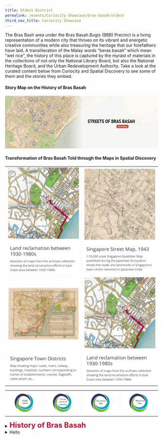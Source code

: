 ```yaml
---
title: Oldest District
permalink: /events/Curiocity-Showcase/bras-basah/oldest
third_nav_title: Curiocity Showcase
---
```

The Bras Bash area under the Bras Basah.Bugis (BBB) Precinct is a living representation of a modern city that thrives on its vibrant and energetic creative communities while also treasuring the heritage that our forefathers have laid. A transliteration of the Malay words “beras basah” which mean “wet rice”, the history of this place is captured by the myraid of materials in the collections of not only the National Library Board, but also the National Heritage Board, and the Urban Redevelopment Authority. Take a look at the curated content below from Curiocity and Spatial Discovery to see some of them and the stories they embed.

#### **Story Map on the History of Bras Basah**

[![Alt text for image on Isomer site](/images/storymap-image-bras-basah-streets.png)](https://uploads.knightlab.com/storymapjs/04f5c05311b7e48aadefd0cdd269c308/brash-basah-its-streets/index.html)

#### **Transformation of Bras Basah Told through the Maps in Spatial Discovery**

| |  | 
| -------- | -------- | 
| [![Alt text for image on Isomer site](/images/sample-bb-spatial-discovery-map-1.png)](https://search.nlb.gov.sg/spatialdiscovery/app/#!/go/f%3A(q%3A'%22raffles%20reclamation%22')%2Cls%3A!(!(f90e351a-115c-11e3-83d5-0050568939ad%2C!t%2C1%2C!t)%2C!(fb6f1907-115c-11e3-83d5-0050568939ad%2C!t%2C1%2C!t)%2C!(fadf4001-115c-11e3-83d5-0050568939ad%2C!t%2C1%2C!t))%2Clt%3A(ls%3A!t%2Cr%3A!f)%2Cm%3A(c%3A!(11566375%2C147179)%2Cz%3A12)%2Cv%3A1) |  [![Alt text for image on Isomer site](/images/sample-bb-spatial-discovery-map-2.png)](https://search.nlb.gov.sg/spatialdiscovery/app/#!/map/fb6ba4bc-115c-11e3-83d5-0050568939ad)    |
|[![Alt text for image on Isomer site](/images/sample-bb-spatial-discovery-map-3.png)](https://search.nlb.gov.sg/spatialdiscovery/app/#!/map/FB6F1907-115C-11E3-83D5-0050568939AD)   | [![Alt text for image on Isomer site](/images/sample-bb-spatial-discovery-map-1.png)](https://search.nlb.gov.sg/spatialdiscovery/app/#!/go/f%3A(q%3A'%22raffles%20reclamation%22')%2Cls%3A!(!(f90e351a-115c-11e3-83d5-0050568939ad%2C!t%2C1%2C!t)%2C!(fb6f1907-115c-11e3-83d5-0050568939ad%2C!t%2C1%2C!t)%2C!(fadf4001-115c-11e3-83d5-0050568939ad%2C!t%2C1%2C!t))%2Clt%3A(ls%3A!t%2Cr%3A!f)%2Cm%3A(c%3A!(11566375%2C147179)%2Cz%3A12)%2Cv%3A1)  |



| |  |  | | 
| :--------: | :--------: | :--------: |  :--------: |
| [![Alt text for image on Isomer site](/images/sample-bb-icon-oldest-district.png)](/events/Curiocity-Showcase/bras-basah/oldest)    | [![Alt text for image on Isomer site](/images/sample-bb-icon-places-interest.png)](/events/curiocity-showcase/former-places-interest)     | [![Alt text for image on Isomer site](/images/sample-bb-icon-becoming-bbb.png)](/events/curiocity-showcase/bras-basah/bbb)     | [![Alt text for image on Isomer site](/images/sample-bb-icon-resource-map.png)](/events/curiocity-showcase/bras-basah/resource-map)     |

<details>
<summary><span style="font-weight: 700; font-size: 24px; font-style: normal; color:#BA0C2F">History of Bras Basah</span></summary>

![Alt text for image on Isomer site](/images/banner-ang-mo-kio-storymap.jpg)
	
</details>

<details><summary>Hello</summary>

Note the **double enter** or else Markdown won't work!
![test photo](https://www.bing.com/th?id=AMMS_04305b7650b93826972c03802545215f&w=110&h=110&c=7&rs=1&qlt=80&cdv=1&pid=16.1)

</details>